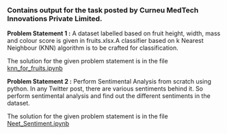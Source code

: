 ### Contains output for the task posted by Curneu MedTech Innovations Private Limited.

**Problem Statement 1 :**
  A dataset labelled based on fruit height, width, mass and colour score is given in fruits.xlsx.A classifier based on k Nearest Neighbour (KNN) algorithm is to be crafted for classification.
  
  The solution for the given problem statement is in the file [knn_for_fruits.ipynb](https://github.com/Rashmikka/Task-Curneu-/blob/main/knn_for_fruits.ipynb)
  
  
**Problem Statement 2 :**
  Perform Sentimental Analysis from scratch using python. In any Twitter post, there are various
sentiments behind it. So perform sentimental analysis and find out the different sentiments in
the dataset.
  
  The solution for the given problem statement is in the file [Neet_Sentiment.ipynb](https://github.com/Rashmikka/Task-Curneu-/blob/main/Neet_Sentiment.ipynb)
